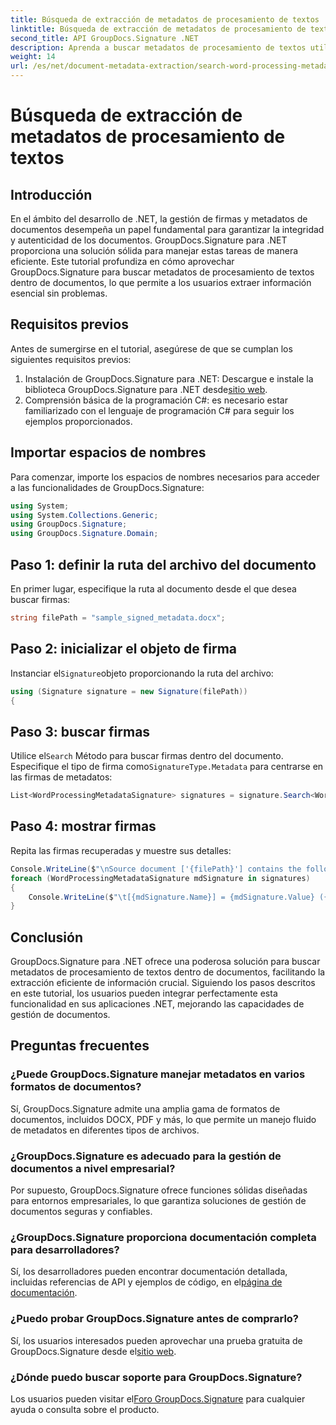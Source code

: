 ```yaml
---
title: Búsqueda de extracción de metadatos de procesamiento de textos
linktitle: Búsqueda de extracción de metadatos de procesamiento de textos
second_title: API GroupDocs.Signature .NET
description: Aprenda a buscar metadatos de procesamiento de textos utilizando GroupDocs.Signature para .NET. Mejore la gestión de documentos con facilidad.
weight: 14
url: /es/net/document-metadata-extraction/search-word-processing-metadata-extraction/
---
```


# Búsqueda de extracción de metadatos de procesamiento de textos

## Introducción
En el ámbito del desarrollo de .NET, la gestión de firmas y metadatos de documentos desempeña un papel fundamental para garantizar la integridad y autenticidad de los documentos. GroupDocs.Signature para .NET proporciona una solución sólida para manejar estas tareas de manera eficiente. Este tutorial profundiza en cómo aprovechar GroupDocs.Signature para buscar metadatos de procesamiento de textos dentro de documentos, lo que permite a los usuarios extraer información esencial sin problemas.
## Requisitos previos
Antes de sumergirse en el tutorial, asegúrese de que se cumplan los siguientes requisitos previos:
1.  Instalación de GroupDocs.Signature para .NET: Descargue e instale la biblioteca GroupDocs.Signature para .NET desde[sitio web](https://releases.groupdocs.com/signature/net/).
2. Comprensión básica de la programación C#: es necesario estar familiarizado con el lenguaje de programación C# para seguir los ejemplos proporcionados.

## Importar espacios de nombres
Para comenzar, importe los espacios de nombres necesarios para acceder a las funcionalidades de GroupDocs.Signature:
```csharp
using System;
using System.Collections.Generic;
using GroupDocs.Signature;
using GroupDocs.Signature.Domain;
```
## Paso 1: definir la ruta del archivo del documento
En primer lugar, especifique la ruta al documento desde el que desea buscar firmas:
```csharp
string filePath = "sample_signed_metadata.docx";
```
## Paso 2: inicializar el objeto de firma
 Instanciar el`Signature`objeto proporcionando la ruta del archivo:
```csharp
using (Signature signature = new Signature(filePath))
{
```
## Paso 3: buscar firmas
 Utilice el`Search` Método para buscar firmas dentro del documento. Especifique el tipo de firma como`SignatureType.Metadata` para centrarse en las firmas de metadatos:
```csharp
List<WordProcessingMetadataSignature> signatures = signature.Search<WordProcessingMetadataSignature>(SignatureType.Metadata);
```
## Paso 4: mostrar firmas
Repita las firmas recuperadas y muestre sus detalles:
```csharp
Console.WriteLine($"\nSource document ['{filePath}'] contains the following signatures:");
foreach (WordProcessingMetadataSignature mdSignature in signatures)
{
    Console.WriteLine($"\t[{mdSignature.Name}] = {mdSignature.Value} ({mdSignature.Type})");
}
```

## Conclusión
GroupDocs.Signature para .NET ofrece una poderosa solución para buscar metadatos de procesamiento de textos dentro de documentos, facilitando la extracción eficiente de información crucial. Siguiendo los pasos descritos en este tutorial, los usuarios pueden integrar perfectamente esta funcionalidad en sus aplicaciones .NET, mejorando las capacidades de gestión de documentos.
## Preguntas frecuentes
### ¿Puede GroupDocs.Signature manejar metadatos en varios formatos de documentos?
Sí, GroupDocs.Signature admite una amplia gama de formatos de documentos, incluidos DOCX, PDF y más, lo que permite un manejo fluido de metadatos en diferentes tipos de archivos.
### ¿GroupDocs.Signature es adecuado para la gestión de documentos a nivel empresarial?
Por supuesto, GroupDocs.Signature ofrece funciones sólidas diseñadas para entornos empresariales, lo que garantiza soluciones de gestión de documentos seguras y confiables.
### ¿GroupDocs.Signature proporciona documentación completa para desarrolladores?
 Sí, los desarrolladores pueden encontrar documentación detallada, incluidas referencias de API y ejemplos de código, en el[página de documentación](https://tutorials.groupdocs.com/signature/net/).
### ¿Puedo probar GroupDocs.Signature antes de comprarlo?
 Sí, los usuarios interesados pueden aprovechar una prueba gratuita de GroupDocs.Signature desde el[sitio web](https://releases.groupdocs.com/).
### ¿Dónde puedo buscar soporte para GroupDocs.Signature?
 Los usuarios pueden visitar el[Foro GroupDocs.Signature](https://forum.groupdocs.com/c/signature/13) para cualquier ayuda o consulta sobre el producto.